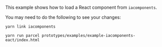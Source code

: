 This example shows how to load a React component from `iacomponents`.

You may need to do the following to see your changes:

```
yarn link iacomponents
```


```
yarn run parcel prototypes/examples/example-iacomponents-eact/index.html
```